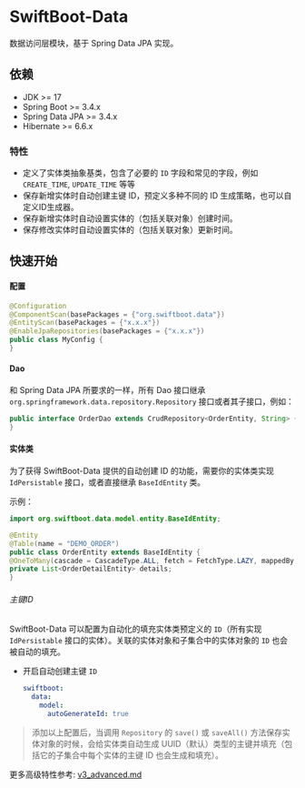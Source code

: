 # SwiftBoot-Data

数据访问层模块，基于 Spring Data JPA 实现。

## 依赖
* JDK >= 17
* Spring Boot >= 3.4.x
* Spring Data JPA >= 3.4.x
* Hibernate >= 6.6.x


### 特性
* 定义了实体类抽象基类，包含了必要的 `ID` 字段和常见的字段，例如 `CREATE_TIME`, `UPDATE_TIME` 等等
* 保存新增实体时自动创建主键 ID，预定义多种不同的 ID 生成策略，也可以自定义ID生成器。
* 保存新增实体时自动设置实体的（包括关联对象）创建时间。
* 保存修改实体时自动设置实体的（包括关联对象）更新时间。

## 快速开始

#### 配置

```java
@Configuration
@ComponentScan(basePackages = {"org.swiftboot.data"})
@EntityScan(basePackages = {"x.x.x"})
@EnableJpaRepositories(basePackages = {"x.x.x"})
public class MyConfig {
}
```

#### Dao

和 Spring Data JPA 所要求的一样，所有 Dao 接口继承 `org.springframework.data.repository.Repository` 接口或者其子接口，例如：

  ```java
  public interface OrderDao extends CrudRepository<OrderEntity, String> {
  }
  ```

#### 实体类

为了获得 SwiftBoot-Data 提供的自动创建 ID 的功能，需要你的实体类实现 `IdPersistable` 接口，或者直接继承 `BaseIdEntity` 类。

示例：

  ```java
import org.swiftboot.data.model.entity.BaseIdEntity;

@Entity
@Table(name = "DEMO_ORDER")
public class OrderEntity extends BaseIdEntity {
  @OneToMany(cascade = CascadeType.ALL, fetch = FetchType.LAZY, mappedBy = "order", orphanRemoval = true)
  private List<OrderDetailEntity> details;
}
  ```


###### 主键ID

SwiftBoot-Data 可以配置为自动化的填充实体类预定义的 `ID`（所有实现 `IdPersistable` 接口的实体）。关联的实体对象和子集合中的实体对象的 `ID` 也会被自动的填充。

* 开启自动创建主键 `ID`

  ```yaml
  swiftboot:
    data:
      model:
        autoGenerateId: true
  ```

> 添加以上配置后，当调用 `Repository` 的 `save()` 或 `saveAll()` 方法保存实体对象的时候，会给实体类自动生成 UUID（默认）类型的主键并填充（包括它的子集合中每个实体的主键 ID 也会生成和填充）。



更多高级特性参考: [v3_advanced.md](v3_advanced.md)